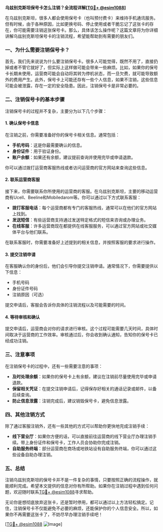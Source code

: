**乌兹别克斯坦保号卡怎么注销？全流程详解[[TG💪+ @esim1088](https://t.me/s/esim1088)]**

在乌兹别克斯坦，很多人都会使用保号卡（也叫预付费卡）来维持手机通讯服务。但有时候，由于各种原因，比如更换号码、停止使用或者干脆忘记了这张卡的存在，你可能需要注销这张保号卡。那么，具体该怎么操作呢？这篇文章将为你详细讲解乌兹别克斯坦保号卡的注销流程，希望能帮助到有需要的朋友们。

### 一、为什么需要注销保号卡？

首先，我们先来说说为什么要注销保号卡。很多人可能觉得，既然不用了，直接扔掉或者不管它就好了，但实际上这样做可能会带来一些麻烦。比如，如果你的保号卡长期未使用，运营商可能会自动将其转为停机状态，而一旦欠费，就可能导致额外的费用产生。此外，保号卡上可能还存有一些个人信息，如果不注销，这些信息可能会被泄露，存在一定的安全隐患。因此，注销保号卡是非常必要的。

### 二、注销保号卡的基本步骤

注销保号卡的过程并不复杂，主要分为以下几个步骤：

#### 1. 确认保号卡信息

在注销之前，你需要准备好你的保号卡相关信息。通常包括：

- **手机号码**：这是你最需要确认的信息。
- **身份证件**：用于验证身份。
- **账户余额**：如果还有余额，建议提前查询并使用完毕或申请退款。

你可以通过拨打运营商客服热线或者访问运营商的官方网站来查询这些信息。

#### 2. 联系运营商客服

接下来，你需要联系你所使用的运营商的客服。在乌兹别克斯坦，主要的移动运营商有Ucell、Beeline和Mobiledarom等。你可以通过以下方式联系客服：

- **拨打客服电话**：每个运营商都有专门的客服热线，通常可以在他们的官方网站上找到。
- **发送短信**：有些运营商支持通过发送特定格式的短信来咨询或办理业务。
- **在线客服**：许多运营商现在都提供在线客服服务，可以通过官方网站或社交媒体平台与他们联系。

在联系客服时，你需要准备好上述提到的相关信息，并按照客服的要求进行操作。

#### 3. 提交注销申请

在客服确认你的身份后，他们会引导你提交注销申请。通常情况下，你需要提供以下信息：

- 手机号码
- 身份证件号码
- 注销原因（可选）

提交申请后，客服会告诉你具体的注销流程以及可能需要的时间。

#### 4. 等待审核和确认

提交申请后，运营商会对你的请求进行审核。这个过程可能需要几天时间，具体时间取决于运营商的工作效率。审核通过后，你会收到确认通知，告知你的保号卡已经成功注销。

### 三、注意事项

在注销保号卡的过程中，还有一些需要注意的事项：

- **及时处理余额**：如果你的保号卡上有余额，建议在注销前尽量使用完毕或申请退款。
- **保留相关凭证**：在提交注销申请后，记得保存好相关的通话记录或邮件，以备后续查询。
- **防止信息泄露**：注销完成后，建议销毁保号卡，避免信息泄露。

### 四、其他注销方式

除了通过客服注销外，还有一些其他的方式可以帮助你更快地完成注销手续：

- **线下营业厅**：如果你方便的话，可以直接前往运营商的线下营业厅办理注销手续。带上身份证件和保号卡，工作人员会协助你完成注销。
- **自助服务终端**：部分运营商在商场或地铁站设有自助服务终端，你可以通过这些设备自助办理注销。

### 五、总结

注销乌兹别克斯坦的保号卡并不是一件复杂的事情，只要按照正确的流程操作，就能顺利完成。希望本文提供的信息对你有所帮助。如果你在注销过程中遇到任何问题，欢迎随时联系[TG💪+ @esim1088](https://t.me/s/esim1088)寻求帮助。

无论你是想彻底放弃这张卡，还是暂时停用，都可以通过以上方法轻松搞定。记住，注销保号卡不仅能避免不必要的麻烦，还能保护你的个人信息安全。所以，如果你不再需要这张卡了，不妨尽早办理注销手续吧！

[[TG💪+ @esim1088](https://t.me/s/esim1088) ![Image](https://i.postimg.cc/4NQfJmqS/Snipaste-2025-05-13-00-14-12.png)]